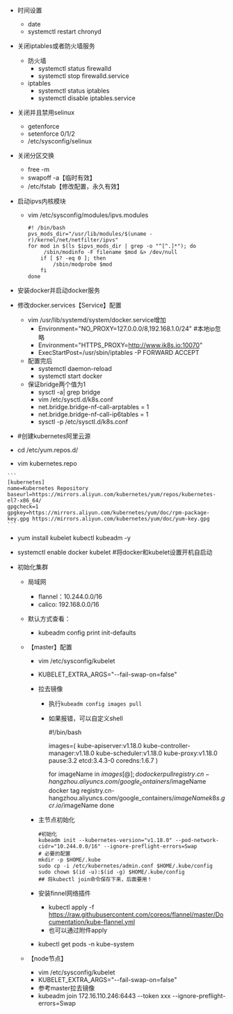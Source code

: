 - 时间设置

  - date
  - systemctl restart chronyd

- 关闭iptables或者防火墙服务

  - 防火墙
    - systemctl status firewalld
    - systemctl stop firewalld.service
  - iptables
    - systemctl status iptables
    - systemctl disable iptables.service

- 关闭并且禁用selinux

  - getenforce
  - setenforce  0/1/2
  - /etc/sysconfig/selinux

- 关闭分区交换

  - free -m
  - swapoff -a【临时有效】
  - /etc/fstab【修改配置，永久有效】

- 启动ipvs内核模块

  - vim /etc/sysconfig/modules/ipvs.modules

    ```
    #! /bin/bash
    pvs_mods_dir="/usr/lib/modules/$(uname -r)/kernel/net/netfilter/ipvs"
    for mod in $(ls $ipvs_mods_dir | grep -o "^[^.]*"); do 
         /sbin/modinfo -F filename $mod &> /dev/null
        if [ $? -eq 0 ]; then
            /sbin/modprobe $mod
        fi
    done
    ```

- 安装docker并启动docker服务

- 修改docker.services【Service】配置

  - vim  /usr/lib/systemd/system/docker.service增加
    - Environment="NO_PROXY=127.0.0.0/8,192.168.1.0/24"  #本地ip忽略
    - Environment="HTTPS_PROXY=http://www.ik8s.io:10070"  
    - ExecStartPost=/usr/sbin/iptables -P FORWARD ACCEPT
  - 配置完后
    - systemctl daemon-reload
    - systemctl start docker
  - 保证bridge两个值为1
    - sysctl -a| grep bridge
    -  vim /etc/sysctl.d/k8s.conf
      - net.bridge.bridge-nf-call-arptables = 1
      - net.bridge.bridge-nf-call-ip6tables = 1
    -  sysctl -p /etc/sysctl.d/k8s.conf    

-  \#创建kubernetes阿里云源 

  -  cd /etc/yum.repos.d/ 

  -  vim kubernetes.repo

    ```
    [kubernetes]
    name=Kubernetes Repository
    baseurl=https://mirrors.aliyun.com/kubernetes/yum/repos/kubernetes-el7-x86_64/
    gpgcheck=1
    gpgkey=https://mirrors.aliyun.com/kubernetes/yum/doc/rpm-package-key.gpg https://mirrors.aliyun.com/kubernetes/yum/doc/yum-key.gpg 
    ```

  -   yum install kubelet kubectl kubeadm -y 

  - systemctl enable docker kubelet   #将docker和kubelet设置开机自启动

- 初始化集群

  - 局域网

    - flannel：10.244.0.0/16
    - calico: 192.168.0.0/16

  - 默认方式查看：

    - kubeadm config print init-defaults

  - 【master】配置

    -  vim /etc/sysconfig/kubelet 

      -  KUBELET_EXTRA_ARGS="--fail-swap-on=false" 

    - 拉去镜像

      -  执行`kubeadm config images pull` 

      - 如果报错，可以自定义shell

        #!/bin/bash

        images=(
            kube-apiserver:v1.18.0
            kube-controller-manager:v1.18.0
            kube-scheduler:v1.18.0
            kube-proxy:v1.18.0
            pause:3.2
            etcd:3.4.3-0
            coredns:1.6.7
        )

        for imageName in ${images[@]} ; do
            docker pull registry.cn-hangzhou.aliyuncs.com/google_containers/$imageName
            docker tag registry.cn-hangzhou.aliyuncs.com/google_containers/$imageName k8s.gcr.io/$imageName
        done

    - 主节点初始化

      ```
      #初始化
      kubeadm init --kubernetes-version="v1.18.0" --pod-network-cidr="10.244.0.0/16" --ignore-preflight-errors=Swap
      # 必要的配置
      mkdir -p $HOME/.kube
      sudo cp -i /etc/kubernetes/admin.conf $HOME/.kube/config
      sudo chown $(id -u):$(id -g) $HOME/.kube/config
      ## 将kubectl join命令保存下来，后面要用！
      ```

    - 安装finnel网络插件
      -  kubectl apply -f https://raw.githubusercontent.com/coreos/flannel/master/Documentation/kube-flannel.yml 
      - 也可以通过附件apply
    - kubectl get pods -n kube-system

  - 【node节点】

    -  vim /etc/sysconfig/kubelet 
      -  KUBELET_EXTRA_ARGS="--fail-swap-on=false" 
    - 参考master拉去镜像
    - kubeadm join 172.16.110.246:6443 --token xxx  --ignore-preflight-errors=Swap